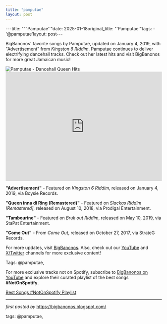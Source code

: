 ```yaml
---
title: "pamputae"
layout: post
---
```

---title: "' 'Pamputae''"date: 2025-01-18original_title: "'Pamputae'"tags:  - '@pamputae'layout: post---<!-- Introductory Text --><p>BigBanonos' favorite songs by Pamputae, updated on January 4, 2019, with "Advertisement" from *Kingston 6 Riddim*. Pamputae continues to deliver electrifying dancehall tracks. Check out her latest hits and visit BigBanonos for more great Jamaican music!</p> <!-- Featured Image --><div> <img src="https://jamaica-gleaner.com/sites/default/files/styles/jg_article_image/public/media/article_images/2022/02/04/1631822/5899375.jpg?itok=VwMNQOEK" alt="Pamputae - Dancehall Queen Hits" /></div> <!-- Spotify Playlist Embed --><div> <iframe src="https://open.spotify.com/embed/playlist/6zIyBgslRzyLKc3XZAzrnX?utm_source=generator" width="100%" height="352" frameBorder="0" allowfullscreen="" allow="autoplay; clipboard-write; encrypted-media; fullscreen; picture-in-picture" loading="lazy"></iframe></div> <!-- Song Information --><div> <p><strong>"Advertisement"</strong> - Featured on *Kingston 6 Riddim*, released on January 4, 2019, via Boysie Records.</p> <p><strong>"Queen inna di Ring (Remastered)"</strong> - Featured on *Slackas Riddim [Remastered]*, released on August 10, 2018, via Prodigal Entertainment.</p> <p><strong>"Tambourine"</strong> - Featured on *Bruk out Riddim*, released on May 10, 2019, via StaPat Entertainment.</p> <p><strong>"Come Out"</strong> - From *Come Out*, released on October 27, 2017, via StrateG Records.</p></div> <!-- Footer Links --><div> <p>For more updates, visit <a href="https://bigbanonos.blogspot.com/" target="_blank">BigBanonos</a>. Also, check out our <a href="https://www.youtube.com/@BigBanonos" target="_blank">YouTube</a> and <a href="https://x.com/bigbanonos" target="_blank">X/Twitter</a> channels for more exclusive content!</p></div> <!-- Tags --><p>Tags: @pamputae,</p><!--Subscribe and Playlist Links--><div>    <p>For more exclusive tracks not on Spotify, subscribe to <a href="https://www.youtube.com/@BigBanonos" target="_blank">BigBanonos on YouTube</a> and explore their curated playlist of the best songs <strong>#NotOnSpotify</strong>.</p>    <p><a href="https://www.youtube.com/playlist?list=PLtuNtuTatqI0kFahUCbtbfenC_ET5O_tr" target="_blank">Best Songs #NotOnSpotify Playlist<br /></a></p></div><hr /><p><em>first posted by</em> <a href="https://bigbanonos.blogspot.com/" rel="noopener" target="_new">https://bigbanonos.blogspot.com/</a></p><p>tags: @pamputae,</p>
